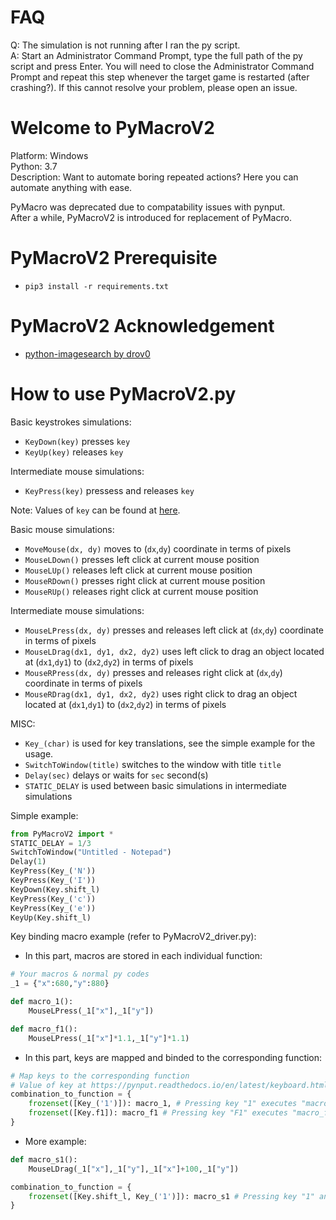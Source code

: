 # FAQ
Q: The simulation is not running after I ran the py script.  
A: Start an Administrator Command Prompt, type the full path of the py script and press Enter. You will need to close the Administrator Command Prompt and repeat this step whenever the target game is restarted (after crashing?). If this cannot resolve your problem, please open an issue.

# Welcome to PyMacroV2
Platform: Windows  
Python: 3.7  
Description: Want to automate boring repeated actions? Here you can automate anything with ease.

PyMacro was deprecated due to compatability issues with pynput.  
After a while, PyMacroV2 is introduced for replacement of PyMacro.

# PyMacroV2 Prerequisite
- ```pip3 install -r requirements.txt```

# PyMacroV2 Acknowledgement
- [python-imagesearch by drov0](https://github.com/drov0/python-imagesearch)

# How to use PyMacroV2.py
Basic keystrokes simulations:
- ```KeyDown(key)``` presses ```key```
- ```KeyUp(key)``` releases ```key```

Intermediate mouse simulations:
- ```KeyPress(key)``` pressess and releases ```key```

Note: Values of ```key``` can be found at [here](https://pynput.readthedocs.io/en/latest/keyboard.html).

Basic mouse simulations:
- ```MoveMouse(dx, dy)``` moves to (```dx```,```dy```) coordinate in terms of pixels
- ```MouseLDown()``` presses left click at current mouse position
- ```MouseLUp()``` releases left click at current mouse position
- ```MouseRDown()``` presses right click at current mouse position
- ```MouseRUp()``` releases right click at current mouse position

Intermediate mouse simulations:
- ```MouseLPress(dx, dy)``` presses and releases left click at (```dx```,```dy```) coordinate in terms of pixels
- ```MouseLDrag(dx1, dy1, dx2, dy2)``` uses left click to drag an object located at (```dx1```,```dy1```) to (```dx2```,```dy2```) in terms of pixels
- ```MouseRPress(dx, dy)``` presses and releases right click at (```dx```,```dy```) coordinate in terms of pixels
- ```MouseRDrag(dx1, dy1, dx2, dy2)``` uses right click to drag an object located at (```dx1```,```dy1```) to (```dx2```,```dy2```) in terms of pixels

MISC:
- ```Key_(char)``` is used for key translations, see the simple example for the usage.
- ```SwitchToWindow(title)``` switches to the window with title ```title```
- ```Delay(sec)``` delays or waits for ```sec``` second(s)
- ```STATIC_DELAY``` is used between basic simulations in intermediate simulations

Simple example:
```python
from PyMacroV2 import *
STATIC_DELAY = 1/3
SwitchToWindow("Untitled - Notepad")
Delay(1)
KeyPress(Key_('N'))
KeyPress(Key_('I'))
KeyDown(Key.shift_l)
KeyPress(Key_('c'))
KeyPress(Key_('e'))
KeyUp(Key.shift_l)
```

Key binding macro example (refer to PyMacroV2_driver.py):
- In this part, macros are stored in each individual function:
```python
# Your macros & normal py codes
_1 = {"x":680,"y":880}

def macro_1():
    MouseLPress(_1["x"],_1["y"])

def macro_f1():
    MouseLPress(_1["x"]*1.1,_1["y"]*1.1)
```
- In this part, keys are mapped and binded to the corresponding function:
```python
# Map keys to the corresponding function
# Value of key at https://pynput.readthedocs.io/en/latest/keyboard.html#pynput.keyboard.Key
combination_to_function = {
    frozenset([Key_('1')]): macro_1, # Pressing key "1" executes "macro_1"
    frozenset([Key.f1]): macro_f1 # Pressing key "F1" executes "macro_f1"
}
```
- More example:
```python
def macro_s1():
    MouseLDrag(_1["x"],_1["y"],_1["x"]+100,_1["y"])

combination_to_function = {
    frozenset([Key.shift_l, Key_('1')]): macro_s1 # Pressing key "1" and "left shift" executes "macro_s1"
}
```
